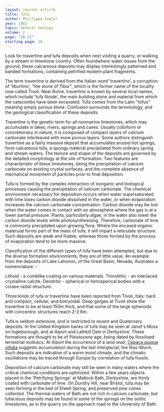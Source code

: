 ```yaml
---
layout: journal-article
title: Tufa
author: Phillippa Towler
year: 1982
topic: General Geology
volume: 2
page: "10-11"
starting page: 10
---
```

Look for travertine and tufa deposits when next visiting a quarry, or walking by a stream in limestone country. Often foundwhere water issues from the ground, these calcareous deposits may display interestingly patterned and banded formations, containing petrified modern plant fragments.

The term travertine is derived from the Italian word 'travertino', a corruption of 'tiburtino', "the stone of Tibur", which is the former name of the locality now called Tivoli. Near Rome, travertine is known by several local names, which include 'tufa litoide', the main building stone and material from which the catacombs have been excavated. Tufa comes from the Latin "tofus" meaning simply porous stone. Confusion surrounds the terminology, and the geological classification of these deposits.

Travertine is the genetic term for all nonmarine limestones, which may accumulate in lakes, rivers, springs and caves. Usually colloform or concretionary in nature, it is composed of compact layers of calcium carbonate interleaved with more porous layers. Some authors distinguish travertine as a fairly massive deposit that accumulates around hot springs, form calcareous tufa, a spongy material precipitated from ordinary spring and stream waters. The texture and shape of the  deposits are governed by the detailed morphology at the site of formation. Two features are characteristic of these limestones, being the precipitation of calcium carbonate on existing crystal surfaces, and the complete absence of mechanical movement of particles prior to final deposition.

Tufa is formed by the complex interaction of inorganic and biological processes causing the precipitation of calcium carbonate. The chemical environment necessary for deposition occurs when water supersaturated with lime loses carbon dioxide dissolved in the water, or when evaporation increases the calcium carbonate concentration. Carbon dioxide may be lost when the water comes in contact with an atmosphere where the gas is at a lower partial pressure. Plants, particularly algae, in the water also lower the carbon dioxide levels while photosynthesising. Therefore, carbonate of lime is commonly preciptated upon growing flora. Where the encased organic materuial forms part of the mass of tufa, it will impart a reticulate structure. Such deposits are weak and friable, whereas those formed by the process of evaporation tend to be more massive.

Classification of the different types of tufa have been attempted, but due to the diverse formation environments, they are of little value. An example from the deposits of Lake Lahonon, of the Great Basin, Nevada, illustrates a nomenclature: -

Lithoid - a comblike coating on various materials.
Thinolithic - an interlaced crystalline calcite.
Dendritic - spherical or hemisperical bodies with a corase radial structure.

Three kinds of tufa or travertine have been reported from Tivoli, Italy: hard and compact, cellular, and botryoidal. Deep gorges at Tivoli show the travertine to be at least 150m thick, and that some of the large spheroids with concentric structures reach 2-2.6m.

Tufa is seldom extensive, and is restricted to recent and Quaternary deposits. In the United Kingdom banks of tufa may be seen at Janet's Moss on Ingleborough, and at Alport and Lathkill Dale in Derbyshire. These formations are thought to be of Pleistocene age, being dated by fossilised terrestrial molluscs. At Alport the occurrence of a land snail, <u>Cepaca quique vittata</u> suggests accumulation during the last interglacial, the Riss-Wurm, Such deposits are indicative of a warm moist climate, and the climatic oscillations may be traced through Europe by correlation of tufa fossils.

Deposition of calcium carbonate may still be seen in many waters where the critical chemical conditions are optimized. Within a few years objects placed in the 'Petrifying Springs' at Matlock Bath, Derbyshire, are thinly coated with carbonate of lime. On Dundry Hill, near Bristol, tufa may be seen forming in the bed of Elwell Spring, and preserved pine cones collected. The thermal waters of Bath are not rich in calcium carbonate, but tufaceous deposits may be found in some of the springs on the oolitic limestones, as in the quarry on the approach road to the University of Bath.